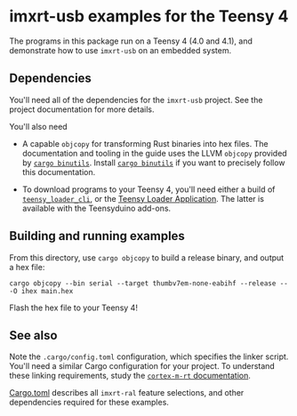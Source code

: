 # imxrt-usb examples for the Teensy 4

The programs in this package run on a Teensy 4 (4.0 and 4.1), and demonstrate
how to use `imxrt-usb` on an embedded system.

## Dependencies

You'll need all of the dependencies for the `imxrt-usb` project. See the
project documentation for more details.

You'll also need

- A capable `objcopy` for transforming Rust binaries into hex files. The
documentation and tooling in the guide uses the LLVM `objcopy` provided by
[`cargo binutils`]. Install [`cargo binutils`] if you want to precisely follow
this documentation.

[`cargo binutils`]: https://github.com/rust-embedded/cargo-binutils

- To download programs to your Teensy 4, you'll need either a build of
[`teensy_loader_cli`](https://github.com/PaulStoffregen/teensy_loader_cli), or
the [Teensy Loader Application](https://www.pjrc.com/teensy/loader.html). The
latter is available with the Teensyduino add-ons.

## Building and running examples

From this directory, use `cargo objcopy` to build a release binary, and output
a hex file:

```
cargo objcopy --bin serial --target thumbv7em-none-eabihf --release -- -O ihex main.hex
```

Flash the hex file to your Teensy 4!

## See also

Note the `.cargo/config.toml` configuration, which specifies the linker script.
You'll need a similar Cargo configuration for your project. To understand these
linking requirements, study the [`cortex-m-rt` documentation][cmrt].

[cmrt]: https://docs.rs/cortex-m-rt/0.6.13/cortex_m_rt/

[Cargo.toml](./Cargo.toml) describes all `imxrt-ral` feature selections, and
other dependencies required for these examples.
